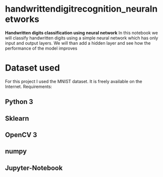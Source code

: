 # handwrittendigitrecognition_neuralnetworks
 **Handwritten digits classification using neural network**  In this notebook we will classify handwritten digits using a simple neural network which has only input and output layers. We will than add a hidden layer and see how the performance of the model improves
# Dataset used

For this project I used the MNIST dataset. It is freely available on the Internet.
Requirements:

## Python 3
## Sklearn
## OpenCV 3
## numpy
## Jupyter-Notebook

